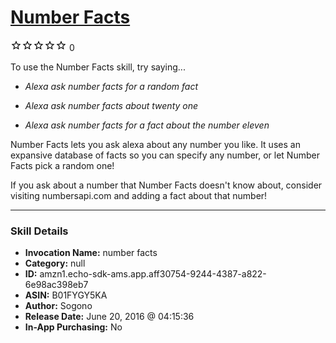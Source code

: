 # [Number Facts](http://alexa.amazon.com/#skills/amzn1.echo-sdk-ams.app.aff30754-9244-4387-a822-6e98ac398eb7)
![0 stars](../../images/ic_star_border_black_18dp_1x.png)![0 stars](../../images/ic_star_border_black_18dp_1x.png)![0 stars](../../images/ic_star_border_black_18dp_1x.png)![0 stars](../../images/ic_star_border_black_18dp_1x.png)![0 stars](../../images/ic_star_border_black_18dp_1x.png) 0

To use the Number Facts skill, try saying...

* *Alexa ask number facts for a random fact*

* *Alexa ask number facts about twenty one*

* *Alexa ask number facts for a fact about the number eleven*

Number Facts lets you ask alexa about any number you like. It uses an expansive database of facts so you can specify any number, or let Number Facts pick a random one!

If you ask about a number that Number Facts doesn't know about, consider visiting numbersapi.com and adding a fact about that number!

***

### Skill Details

* **Invocation Name:** number facts
* **Category:** null
* **ID:** amzn1.echo-sdk-ams.app.aff30754-9244-4387-a822-6e98ac398eb7
* **ASIN:** B01FYGY5KA
* **Author:** Sogono
* **Release Date:** June 20, 2016 @ 04:15:36
* **In-App Purchasing:** No
